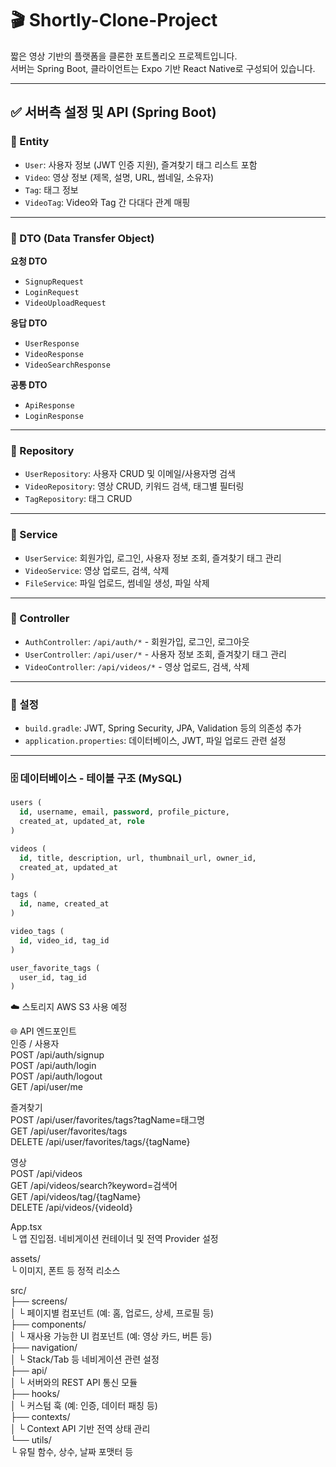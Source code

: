 # 🎬 Shortly-Clone-Project

짧은 영상 기반의 플랫폼을 클론한 포트폴리오 프로젝트입니다.  
서버는 Spring Boot, 클라이언트는 Expo 기반 React Native로 구성되어 있습니다.

---

## ✅ 서버측 설정 및 API (Spring Boot)

### 📁 Entity
- `User`: 사용자 정보 (JWT 인증 지원), 즐겨찾기 태그 리스트 포함  
- `Video`: 영상 정보 (제목, 설명, URL, 썸네일, 소유자)  
- `Tag`: 태그 정보  
- `VideoTag`: Video와 Tag 간 다대다 관계 매핑  

---

### 📁 DTO (Data Transfer Object)

**요청 DTO**
- `SignupRequest`  
- `LoginRequest`  
- `VideoUploadRequest`  

**응답 DTO**
- `UserResponse`  
- `VideoResponse`  
- `VideoSearchResponse`  

**공통 DTO**
- `ApiResponse`  
- `LoginResponse`

---

### 📁 Repository
- `UserRepository`: 사용자 CRUD 및 이메일/사용자명 검색  
- `VideoRepository`: 영상 CRUD, 키워드 검색, 태그별 필터링  
- `TagRepository`: 태그 CRUD  

---

### 📁 Service
- `UserService`: 회원가입, 로그인, 사용자 정보 조회, 즐겨찾기 태그 관리  
- `VideoService`: 영상 업로드, 검색, 삭제  
- `FileService`: 파일 업로드, 썸네일 생성, 파일 삭제  

---

### 📁 Controller
- `AuthController`: `/api/auth/*` - 회원가입, 로그인, 로그아웃  
- `UserController`: `/api/user/*` - 사용자 정보 조회, 즐겨찾기 태그 관리  
- `VideoController`: `/api/videos/*` - 영상 업로드, 검색, 삭제  

---

### 📁 설정
- `build.gradle`: JWT, Spring Security, JPA, Validation 등의 의존성 추가  
- `application.properties`: 데이터베이스, JWT, 파일 업로드 관련 설정  

---

### 🗄️ 데이터베이스 - 테이블 구조 (MySQL)

```sql
users (
  id, username, email, password, profile_picture,
  created_at, updated_at, role
)

videos (
  id, title, description, url, thumbnail_url, owner_id,
  created_at, updated_at
)

tags (
  id, name, created_at
)

video_tags (
  id, video_id, tag_id
)

user_favorite_tags (
  user_id, tag_id
)
```

☁️ 스토리지
AWS S3 사용 예정  

🌐 API 엔드포인트  
인증 / 사용자  
POST /api/auth/signup  
POST /api/auth/login  
POST /api/auth/logout  
GET /api/user/me  

즐겨찾기  
POST /api/user/favorites/tags?tagName=태그명  
GET /api/user/favorites/tags  
DELETE /api/user/favorites/tags/{tagName}  

영상  
POST /api/videos  
GET /api/videos/search?keyword=검색어  
GET /api/videos/tag/{tagName}  
DELETE /api/videos/{videoId}  

App.tsx  
  └ 앱 진입점. 네비게이션 컨테이너 및 전역 Provider 설정  
  
assets/  
  └ 이미지, 폰트 등 정적 리소스  
  
src/  
├── screens/  
│   └ 페이지별 컴포넌트 (예: 홈, 업로드, 상세, 프로필 등)  
├── components/  
│   └ 재사용 가능한 UI 컴포넌트 (예: 영상 카드, 버튼 등)  
├── navigation/  
│   └ Stack/Tab 등 네비게이션 관련 설정  
├── api/  
│   └ 서버와의 REST API 통신 모듈  
├── hooks/  
│   └ 커스텀 훅 (예: 인증, 데이터 패칭 등)  
├── contexts/  
│   └ Context API 기반 전역 상태 관리  
└── utils/  
    └ 유틸 함수, 상수, 날짜 포맷터 등  
  
